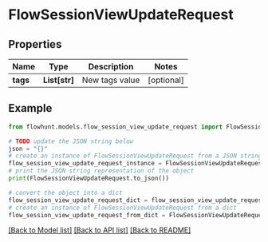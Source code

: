 # FlowSessionViewUpdateRequest


## Properties

Name | Type | Description | Notes
------------ | ------------- | ------------- | -------------
**tags** | **List[str]** | New tags value | [optional] 

## Example

```python
from flowhunt.models.flow_session_view_update_request import FlowSessionViewUpdateRequest

# TODO update the JSON string below
json = "{}"
# create an instance of FlowSessionViewUpdateRequest from a JSON string
flow_session_view_update_request_instance = FlowSessionViewUpdateRequest.from_json(json)
# print the JSON string representation of the object
print(FlowSessionViewUpdateRequest.to_json())

# convert the object into a dict
flow_session_view_update_request_dict = flow_session_view_update_request_instance.to_dict()
# create an instance of FlowSessionViewUpdateRequest from a dict
flow_session_view_update_request_from_dict = FlowSessionViewUpdateRequest.from_dict(flow_session_view_update_request_dict)
```
[[Back to Model list]](../README.md#documentation-for-models) [[Back to API list]](../README.md#documentation-for-api-endpoints) [[Back to README]](../README.md)


